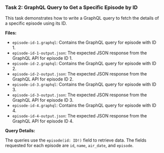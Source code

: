 ### Task 2: GraphQL Query to Get a Specific Episode by ID

This task demonstrates how to write a GraphQL query to fetch the details of a specific episode using its ID.

**Files:**

- `episode-id-1.graphql`: Contains the GraphQL query for episode with ID 1.
- `episode-id-1-output.json`: The expected JSON response from the GraphQL API for episode ID 1.
- `episode-id-2.graphql`: Contains the GraphQL query for episode with ID 2.
- `episode-id-2-output.json`: The expected JSON response from the GraphQL API for episode ID 2.
- `episode-id-3.graphql`: Contains the GraphQL query for episode with ID 3.
- `episode-id-3-output.json`: The expected JSON response from the GraphQL API for episode ID 3.
- `episode-id-4.graphql`: Contains the GraphQL query for episode with ID 4.
- `episode-id-4-output.json`: The expected JSON response from the GraphQL API for episode ID 4.

**Query Details:**

The queries use the `episode(id: ID!)` field to retrieve data. The fields requested for each episode are `id`, `name`, `air_date`, and `episode`.